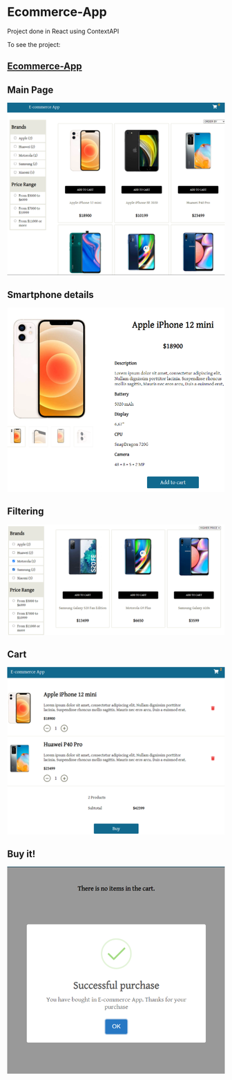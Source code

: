 # Ecommerce-App

Project done in React using ContextAPI

To see the project: 
## [Ecommerce-App](https://japerezd.github.io/ecommerce-app/)

## Main Page
![mainpage](/ecommerce.PNG)

## Smartphone details
![details](/ecommerce2.PNG)

## Filtering
![filtering](/ecommerce5.PNG)

## Cart
![cart](/ecommerce3.PNG)

## Buy it!
![buy](/ecommerce4.PNG)
